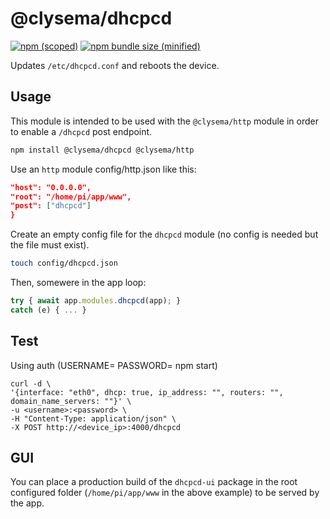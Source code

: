 # @clysema/dhcpcd

[![npm (scoped)](https://img.shields.io/npm/v/@clysema/dhcpcd.svg)](https://www.npmjs.com/package/@clysema/dhcpcd)
[![npm bundle size (minified)](https://img.shields.io/bundlephobia/min/@clysema/dhcpcd.svg)](https://www.npmjs.com/package/@clysema/dhcpcd)

Updates `/etc/dhcpcd.conf` and reboots the device.

## Usage

This module is intended to be used with the `@clysema/http` module in order
to enable a `/dhcpcd` post endpoint.

```bash
npm install @clysema/dhcpcd @clysema/http
```

Use an `http` module config/http.json like this:
```json
"host": "0.0.0.0",
"root": "/home/pi/app/www",
"post": ["dhcpcd"]
}
```

Create an empty config file for the `dhcpcd` module (no config is needed but the
file must exist).
```bash
touch config/dhcpcd.json
```

Then, somewere in the app loop:
```js
try { await app.modules.dhcpcd(app); }
catch (e) { ... }
```

## Test

Using auth (USERNAME=<username> PASSWORD=<password> npm start)
```
curl -d \
'{interface: "eth0", dhcp: true, ip_address: "", routers: "", domain_name_servers: ""}' \
-u <username>:<password> \
-H "Content-Type: application/json" \
-X POST http://<device_ip>:4000/dhcpcd
```

## GUI

You can place a production build of the `dhcpcd-ui` package in the root
configured folder (`/home/pi/app/www` in the above example) to be served by
the app.
